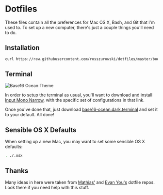 # Dotfiles

These files contain all the preferences for Mac OS X, Bash, and Git that I'm used to. To set up a new computer, there's just a couple things you'll need to do.

## Installation

```bash
curl https://raw.githubusercontent.com/rosszurowski/dotfiles/master/bootstrap.sh | bash
```

## Terminal

![Base16 Ocean Theme](https://cloud.githubusercontent.com/assets/303731/7348055/29549e72-ecbc-11e4-9fe2-ee416a92ea48.gif)

In order to setup the terminal as usual, you'll want to download and install [Input Mono Narrow](http://input.fontbureau.com/download/?customize&fontSelection=whole&a=0&g=0&i=serif&l=serif&zero=0&asterisk=0&braces=0&preset=default&line-height=1.2&accept=I+do), with the specific set of configurations in that link.

Once you've done that, just download [base16-ocean.dark.terminal](https://github.com/rosszurowski/dotfiles/blob/master/terminal/base16-ocean.dark.terminal) and set it to your default. All done!

## Sensible OS X Defaults

When setting up a new Mac, you may want to set some sensible OS X defaults:

```bash
. ./.osx
```

## Thanks

Many ideas in here were taken from [Mathias'](https://github.com/mathiasbynens/dotfiles) and [Evan You's](https://github.com/yyx990803/dotfiles) dotfile repos. Look there if you need help with this stuff.
